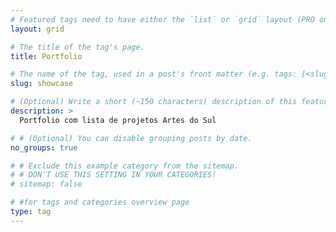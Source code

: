 ```yaml
---
# Featured tags need to have either the `list` or `grid` layout (PRO only).
layout: grid

# The title of the tag's page.
title: Portfolio

# The name of the tag, used in a post's front matter (e.g. tags: [<slug>]).
slug: showcase

# (Optional) Write a short (~150 characters) description of this featured tag.
description: >
  Portfolio com lista de projetos Artes do Sul

# # (Optional) You can disable grouping posts by date.
no_groups: true

# # Exclude this example category from the sitemap.
# # DON'T USE THIS SETTING IN YOUR CATEGORIES!
# sitemap: false

# #for tags and categories overview page
type: tag
---
```


<!--

<div id="markdown-toc" style="background: url('https://user-images.githubusercontent.com/11718525/197611877-583a0bb2-a8fb-4275-8827-39f2f06ade6c.png') no-repeat top center fixed;background-size: contain;min-height:30rem;"></div>

-->
